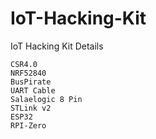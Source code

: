 # IoT-Hacking-Kit
IoT Hacking Kit Details

    CSR4.0
    NRF52840
    BusPirate
    UART Cable
    Salaelogic 8 Pin 
    STLink v2
    ESP32
    RPI-Zero
